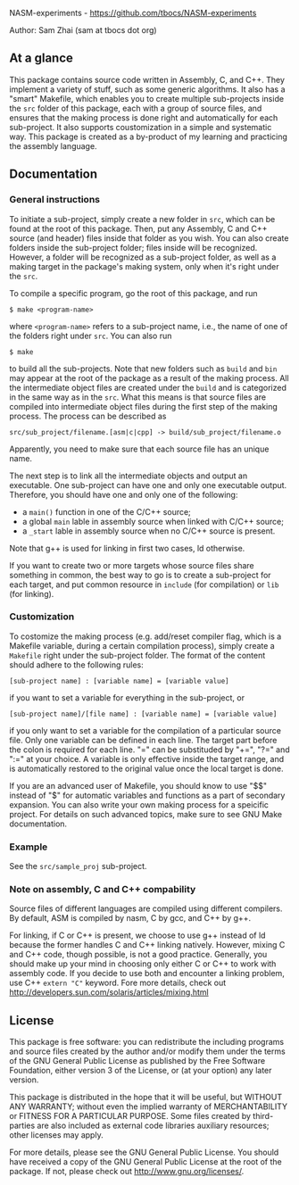 
NASM-experiments - <https://github.com/tbocs/NASM-experiments>

Author: Sam Zhai (sam at tbocs dot org)

## At a glance

This package contains source code written in Assembly, C, and C++. They
implement a variety of stuff, such as some generic algorithms. It also has a
"smart" Makefile, which enables you to create multiple sub-projects inside the
`src` folder of this package, each with a group of source files, and ensures
that the making process is done right and automatically for each sub-project.
It also supports coustomization in a simple and systematic way. This package
is created as a by-product of my learning and practicing the assembly language.

## Documentation

### General instructions

To initiate a sub-project, simply create a new folder in `src`, which can be
found at the root of this package. Then, put any Assembly, C and C++ source
(and header) files inside that folder as you wish. You can also create folders
inside the sub-project folder; files inside will be recognized. However, a
folder will be recognized as a sub-project folder, as well as a making target
in the package's making system, only when it's right under the `src`.

To compile a specific program, go the root of this package, and run

    $ make <program-name>

where `<program-name>` refers to a sub-project name, i.e., the name of one of
the folders right under `src`. You can also run

    $ make

to build all the sub-projects. Note that new folders such as `build` and `bin`
may appear at the root of the package as a result of the making process. All
the intermediate object files are created under the `build` and is
categorized in the same way as in the `src`. What this means is that source
files are compiled into intermediate object files during the first step of the
making process. The process can be described as

    src/sub_project/filename.[asm|c|cpp] -> build/sub_project/filename.o

Apparently, you need to make sure that each source file has an unique name. 

The next step is to link all the intermediate objects and output an executable.
One sub-project can have one and only one executable output. Therefore, you
should have one and only one of the following:

  + a ```main()``` function in one of the C/C++ source;
  + a global ```main``` lable in assembly source when linked with C/C++ source;
  + a ```_start``` lable in assembly source when no C/C++ source is present.

Note that g++ is used for linking in first two cases, ld otherwise.

If you want to create two or more targets whose source files share something
in common, the best way to go is to create a sub-project for each target, and
put common resource in `include` (for compilation) or `lib` (for linking).

### Customization

To costomize the making process (e.g. add/reset compiler flag, which is a
Makefile variable, during a certain compilation process), simply create a
`Makefile` right under the sub-project folder. The format of the content
should adhere to the following rules:

    [sub-project name] : [variable name] = [variable value]

if you want to set a variable for everything in the sub-project, or

    [sub-project name]/[file name] : [variable name] = [variable value]

if you only want to set a variable for the compilation of a particular source
file. Only one variable can be defined in each line. The target part before the
colon is required for each line. "=" can be substituded by "+=", "?=" and ":="
at your choice. A variable is only effective inside the target range, and is
automatically restored to the original value once the local target is done.

If you are an advanced user of Makefile, you should know to use "$$" instead of
"$" for automatic variables and functions as a part of secondary expansion. You
can also write your own making process for a speicific project. For details on
such advanced topics, make sure to see GNU Make documentation.

### Example

See the ```src/sample_proj``` sub-project.

### Note on assembly, C and C++ compability

Source files of different languages are compiled using different compilers. By
default, ASM is compiled by nasm, C by gcc, and C++ by g++.

For linking, if C or C++ is present, we choose to use g++ instead of ld because
the former handles C and C++ linking natively. However, mixing C and C++ code,
though possible, is not a good practice. Generally, you should make up your mind
in choosing only either C or C++ to work with assembly code. If you decide to use
both and encounter a linking problem, use C++ ```extern "C"``` keyword. Fore more
details, check out <http://developers.sun.com/solaris/articles/mixing.html>

## License

This package is free software: you can redistribute the including programs and
source files created by the author and/or modify them under the terms of the
GNU General Public License as published by the Free Software Foundation, either
version 3 of the License, or (at your option) any later version.

This package is distributed in the hope that it will be useful, but WITHOUT ANY
WARRANTY; without even the implied warranty of MERCHANTABILITY or FITNESS FOR A
PARTICULAR PURPOSE. Some files created by third-parties are also included as
external code libraries auxiliary resources; other licenses may apply.

For more details, please see the GNU General Public License. You should have
received a copy of the GNU General Public License at the root of the package.
If not, please check out <http://www.gnu.org/licenses/>.
